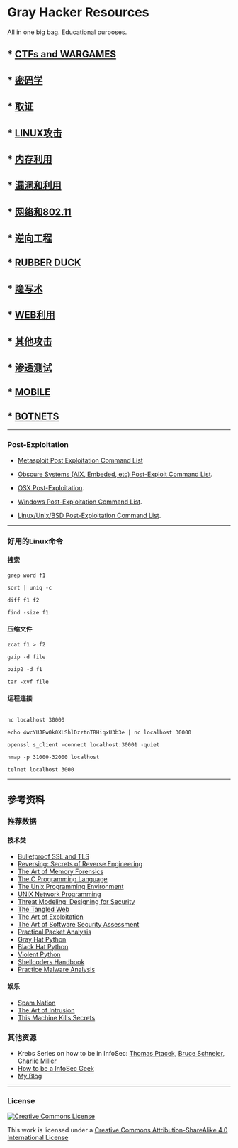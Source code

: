 # Gray Hacker Resources

All in one big bag. Educational purposes.


## * [CTFs and WARGAMES](https://github.com/CST-CTF/My-Gray-Hacker-Resources/tree/master/CTFs_and_WarGames)
## * [密码学](https://github.com/CST-CTF/My-Gray-Hacker-Resources/tree/master/Cryptography)
## * [取证](https://github.com/CST-CTF/My-Gray-Hacker-Resources/tree/master/Forensics)
## * [LINUX攻击](https://github.com/CST-CTF/My-Gray-Hacker-Resources/tree/master/Linux_Hacking)
## * [内存利用](https://github.com/CST-CTF/My-Gray-Hacker-Resources/tree/master/Memory_Exploits)
## * [漏洞和利用](https://github.com/CST-CTF/My-Gray-Hacker-Resources/tree/master/Vulnerabilities_and_Exploits)
## * [网络和802.11](https://github.com/CST-CTF/My-Gray-Hacker-Resources/tree/master/Network_and_802.11)
## * [逆向工程](https://github.com/CST-CTF/My-Gray-Hacker-Resources/tree/master/Reverse_Engineering)
## * [RUBBER DUCK](https://github.com/CST-CTF/My-Gray-Hacker-Resources/tree/master/Rubber_Duck)
## * [隐写术](https://github.com/CST-CTF/My-Gray-Hacker-Resources/tree/master/Steganography)
## * [WEB利用](https://github.com/CST-CTF/My-Gray-Hacker-Resources/tree/master/Web_Security)
## * [其他攻击](https://github.com/CST-CTF/My-Gray-Hacker-Resources/tree/master/Other_Hackings)
## * [渗透测试](https://github.com/CST-CTF/My-Gray-Hacker-Resources/tree/master/Pen_Testing)
## * [MOBILE](https://github.com/CST-CTF/My-Gray-Hacker-Resources/tree/master/Mobile)
## * [BOTNETS](https://github.com/CST-CTF/My-Gray-Hacker-Resources/tree/master/Botnets)

----

### Post-Exploitation

* [Metasploit Post Exploitation Command List](https://docs.google.com/document/d/1ZrDJMQkrp_YbU_9Ni9wMNF2m3nIPEA_kekqqqA2Ywto/edit)

* [Obscure Systems (AIX, Embeded, etc) Post-Exploit Command List](https://docs.google.com/document/d/1CIs6O1kMR-bXAT80U6Jficsqm0yR5dKUfUQgwiIKzgc/edit).

* [OSX Post-Exploitation](https://docs.google.com/document/d/10AUm_zUdAQGgoHNo_eS0SO1K-24VVYnulUD2x3rJD3k/edit?hl=en_US).

* [Windows Post-Exploitation Command List](https://docs.google.com/document/d/1U10isynOpQtrIK6ChuReu-K1WHTJm4fgG3joiuz43rw/edit?hl=en_US).

* [Linux/Unix/BSD Post-Exploitation Command List](https://docs.google.com/document/d/1ObQB6hmVvRPCgPTRZM5NMH034VDM-1N-EWPRz2770K4/edit?hl=en_US).

----

### 好用的Linux命令

#### 搜索


```
grep word f1

sort | uniq -c

diff f1 f2

find -size f1
```




#### 压缩文件


```
zcat f1 > f2

gzip -d file

bzip2 -d f1

tar -xvf file
```



#### 远程连接

```

nc localhost 30000

echo 4wcYUJFw0k0XLShlDzztnTBHiqxU3b3e | nc localhost 30000

openssl s_client -connect localhost:30001 -quiet

nmap -p 31000-32000 localhost

telnet localhost 3000
```

----

## 参考资料

### 推荐数据

#### 技术类

- [Bulletproof SSL and TLS](http://www.amazon.com/gp/product/1907117040?psc=1&redirect=true&ref_=oh_aui_detailpage_o06_s00)
- [Reversing: Secrets of Reverse Engineering](http://www.amazon.com/Reversing-Secrets-Engineering-Eldad-Eilam/dp/0764574817)
- [The Art of Memory Forensics](http://www.amazon.com/gp/product/1118825098?psc=1&redirect=true&ref_=oh_aui_search_detailpage)
- [The C Programming Language](http://www.amazon.com/gp/product/0131103628?psc=1&redirect=true&ref_=oh_aui_search_detailpage)
- [The Unix Programming Environment](http://www.amazon.com/gp/product/013937681X?psc=1&redirect=true&ref_=oh_aui_search_detailpage)
- [UNIX Network Programming](http://www.amazon.com/gp/product/0139498761?psc=1&redirect=true&ref_=oh_aui_search_detailpage)
- [Threat Modeling: Designing for Security](http://www.amazon.com/Threat-Modeling-Designing-Adam-Shostack/dp/1118809998)
- [The Tangled Web](http://www.amazon.com/The-Tangled-Web-Securing-Applications/dp/1593273886)
- [The Art of Exploitation](http://www.amazon.com/Hacking-The-Art-Exploitation-Edition/dp/1593271441)
- [The Art of Software Security Assessment](http://www.amazon.com/The-Software-Security-Assessment-Vulnerabilities/dp/0321444426)
- [Practical Packet Analysis](http://www.nostarch.com/packet2.htm)
- [Gray Hat Python](http://www.amazon.com/Gray-Hat-Python-Programming-Engineers/dp/1593271921)
- [Black Hat Python](http://www.nostarch.com/blackhatpython)
- [Violent Python](http://www.amazon.com/Violent-Python-Cookbook-Penetration-Engineers/dp/1597499579)
- [Shellcoders Handbook](www.amazon.com/The-Shellcoders-Handbook-Discovering-Exploiting/dp/047008023X)
- [Practice Malware Analysis](https://www.nostarch.com/malware)

#### 娱乐

- [Spam Nation](http://www.amazon.com/Spam-Nation-Organized-Cybercrime-Epidemic/dp/1492603236/ref=tmm_pap_swatch_0?_encoding=UTF8&sr=&qid=)
- [The Art of Intrusion](http://www.amazon.com/The-Art-Intrusion-Intruders-Deceivers/dp/0471782661http://www.amazon.com/The-Art-Intrusion-Intruders-Deceivers/dp/0471782661)
- [This Machine Kills Secrets](http://www.amazon.com/This-Machine-Kills-Secrets-Whistleblowers/dp/0142180491/ref=sr_1_1?s=books&ie=UTF8&qid=1436039456&sr=1-1&keywords=this+Machine+Kills+Secrets)

### 其他资源

- Krebs Series on how to be in InfoSec: [Thomas Ptacek](http://krebsonsecurity.com/2012/06/how-to-break-into-security-ptacek-edition/#more-15594), [Bruce Schneier](http://krebsonsecurity.com/2012/07/how-to-break-into-security-schneier-edition/#more-15592), [Charlie Miller](http://krebsonsecurity.com/category/how-to-break-into-security/)
- [How to be a InfoSec Geek](http://www.primalsecurity.net/how-to-be-an-infosec-geek/)
- [My Blog](http://bt3gl.github.io/index.html)


----

### License

<a rel="license" href="http://creativecommons.org/licenses/by-sa/4.0/"><img alt="Creative Commons License" style="border-width:0" src="http://i.creativecommons.org/l/by-sa/4.0/88x31.png" /></a><br />

This work is licensed under a [Creative Commons Attribution-ShareAlike 4.0 International License](http://creativecommons.org/licenses/by-sa/4.0/)


